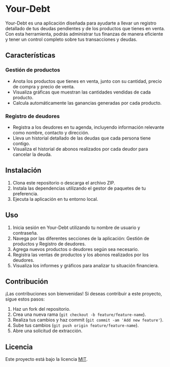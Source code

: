 # Your-Debt

Your-Debt es una aplicación diseñada para ayudarte a llevar un registro detallado de tus deudas pendientes y de los productos que tienes en venta. Con esta herramienta, podrás administrar tus finanzas de manera eficiente y tener un control completo sobre tus transacciones y deudas.

## Características

### Gestión de productos
- Anota los productos que tienes en venta, junto con su cantidad, precio de compra y precio de venta.
- Visualiza gráficas que muestran las cantidades vendidas de cada producto.
- Calcula automáticamente las ganancias generadas por cada producto.

### Registro de deudores
- Registra a los deudores en tu agenda, incluyendo información relevante como nombre, contacto y dirección.
- Lleva un historial detallado de las deudas que cada persona tiene contigo.
- Visualiza el historial de abonos realizados por cada deudor para cancelar la deuda.

## Instalación

1. Clona este repositorio o descarga el archivo ZIP.
2. Instala las dependencias utilizando el gestor de paquetes de tu preferencia.
3. Ejecuta la aplicación en tu entorno local.

## Uso

1. Inicia sesión en Your-Debt utilizando tu nombre de usuario y contraseña.
2. Navega por las diferentes secciones de la aplicación: Gestión de productos y Registro de deudores.
3. Agrega nuevos productos o deudores según sea necesario.
4. Registra las ventas de productos y los abonos realizados por los deudores.
5. Visualiza los informes y gráficos para analizar tu situación financiera.

## Contribución

¡Las contribuciones son bienvenidas! Si deseas contribuir a este proyecto, sigue estos pasos:

1. Haz un fork del repositorio.
2. Crea una nueva rama (`git checkout -b feature/feature-name`).
3. Realiza tus cambios y haz commit (`git commit -am 'Add new feature'`).
4. Sube tus cambios (`git push origin feature/feature-name`).
5. Abre una solicitud de extracción.

## Licencia

Este proyecto está bajo la licencia [MIT](https://opensource.org/licenses/MIT).
